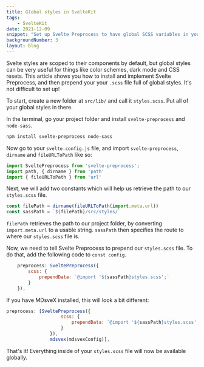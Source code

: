 ```yaml
---
title: Global styles in SvelteKit
tags: 
    - SvelteKit
date: 2021-12-09
snippet: "Set up Svelte Preprocess to have global SCSS variables in your SvelteKit project."
backgroundNumber: 3
layout: blog
---
```


Svelte styles are scoped to their components by default, but global styles can be very useful for things like color schemes, dark mode and CSS resets. This article shows you how to install and implement Svelte Preprocess, and then prepend your your `.scss` file full of global styles. It's not difficult to set up! 

To start, create a new folder at `src/lib/` and call it `styles.scss`. Put all of your global styles in there. 

In the terminal, go your project folder and install `svelte-preprocess` and `node-sass`.
```bash
npm install svelte-preprocess node-sass
```

Now go to your `svelte.config.js` file, and import `svelte-preprocess`, `dirname` and `fileURLToPath` like so:

```js
import SveltePreprocess from 'svelte-preprocess';
import path, { dirname } from 'path'
import { fileURLToPath } from 'url'
```

Next, we will add two constants which will help us retrieve the path to our `styles.scss` file. 

```js
const filePath = dirname(fileURLToPath(import.meta.url))
const sassPath = `${filePath}/src/styles/`
```

`filePath` retrieves the path to our project folder, by converting `import.meta.url` to a usable string. `sassPath` then specifies the route to where our `styles.scss` file is. 

Now, we need to tell Svelte Preprocess to prepend our `styles.scss` file. To do that, add the following code to `const config`.
```js
    preprocess: SveltePreprocess({
        scss: {
            prependData: `@import '${sassPath}styles.scss';`
        }
    }),
```

If you have MDsveX installed, this will look a bit different:

```js
preprocess: [SveltePreprocess({
					scss: {
						prependData: `@import '${sassPath}styles.scss';`
					}
				}), 
				mdsvex(mdsvexConfig)],
```

That's it! Everything inside of your `styles.scss` file will now be available globally.

